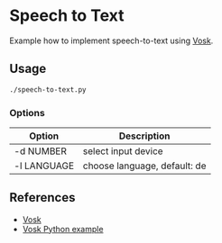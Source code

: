 # Speech to Text

Example how to implement speech-to-text using [Vosk](https://alphacephei.com/vosk/).

## Usage

```bash
./speech-to-text.py
```

### Options

| Option      | Description |
|-------------|-------------|
| -d NUMBER   | select input device |
| -l LANGUAGE | choose language, default: de |

## References

- [Vosk](https://alphacephei.com/vosk/)
- [Vosk Python example](https://github.com/alphacep/vosk-api/blob/master/python/example/test_microphone.py)
